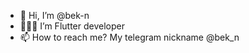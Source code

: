 - 👋 Hi, I’m @bek-n
- 👨🏻‍💻 I’m Flutter developer
- 📫 How to reach me? My telegram nickname @bek_n

<!---
bek-n/bek-n is a ✨ special ✨ repository because its `README.md` (this file) appears on your GitHub profile.
You can click the Preview link to take a look at your changes.
--->
